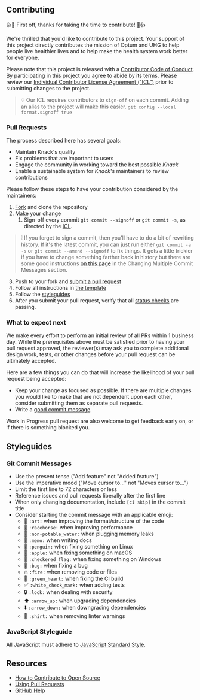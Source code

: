 ## Contributing

[fork]: /fork
[pr]: /compare

:+1::tada: First off, thanks for taking the time to contribute! :tada::+1: 

We're thrilled that you'd like to contribute to this project. Your support of this project directly contributes the mission of Optum and UHG to help people live healthier lives and to help make the health system work better for everyone.

Please note that this project is released with a [Contributor Code of Conduct](CODE_OF_CONDUCT.md). By participating in this project you agree to abide by its terms.  Please review our [Individual Contributor License Agreement ("ICL")](/docs/INDIVIDUAL_CONTRIBUTOR_LICENSE.md) prior to submitting changes to the project.

> :bulb:  Our ICL requires contributors to `sign-off` on each commit.  Adding an alias to the project will make this easier. ```git config --local format.signoff true``` 

### Pull Requests

The process described here has several goals:

- Maintain Knack's quality
- Fix problems that are important to users
- Engage the community in working toward the best possible _Knack_
- Enable a sustainable system for _Knack_'s maintainers to review contributions

Please follow these steps to have your contribution considered by the maintainers:

1. [Fork][fork] and clone the repository
1. Make your change
      1. Sign-off every commit `git commit --signoff` or `git commit -s`, as directed by the [ICL](/docs/INDIVIDUAL_CONTRIBUTOR_LICENSE.md).

> :grey_exclamation: If you forget to sign a commit, then you'll have to do a bit of rewriting history. If it's the latest commit, you can just run either `git commit -a -s` or `git commit --amend --signoff` to fix things. It gets a little trickier if you have to change something farther back in history but there are some good instructions [on this page](https://git-scm.com/book/en/v2/Git-Tools-Rewriting-History) in the Changing Multiple Commit Messages section.

3. Push to your fork and [submit a pull request](https://help.github.com/en/articles/creating-a-pull-request)
1. Follow all instructions in [the template](PULL_REQUEST_TEMPLATE.md)
1. Follow the [styleguides](#styleguides)
1. After you submit your pull request, verify that all [status checks](https://help.github.com/articles/about-status-checks/) are passing.

### What to expect next

We make every effort to perform an initial review of all PRs within 1 business day.  While the prerequisites above must be satisfied prior to having your pull request approved, the reviewer(s) may ask you to complete additional design work, tests, or other changes before your pull request can be ultimately accepted.  

Here are a few things you can do that will increase the likelihood of your pull request being accepted:

- Keep your change as focused as possible. If there are multiple changes you would like to make that are not dependent upon each other, consider submitting them as separate pull requests.
- Write a [good commit message](#git-commit-messages).

Work in Progress pull request are also welcome to get feedback early on, or if there is something blocked you.

## Styleguides

### Git Commit Messages

* Use the present tense ("Add feature" not "Added feature")
* Use the imperative mood ("Move cursor to..." not "Moves cursor to...")
* Limit the first line to 72 characters or less
* Reference issues and pull requests liberally after the first line
* When only changing documentation, include `[ci skip]` in the commit title
* Consider starting the commit message with an applicable emoji:
    * :art: `:art:` when improving the format/structure of the code
    * :racehorse: `:racehorse:` when improving performance
    * :non-potable_water: `:non-potable_water:` when plugging memory leaks
    * :memo: `:memo:` when writing docs
    * :penguin: `:penguin:` when fixing something on Linux
    * :apple: `:apple:` when fixing something on macOS
    * :checkered_flag: `:checkered_flag:` when fixing something on Windows
    * :bug: `:bug:` when fixing a bug
    * :fire: `:fire:` when removing code or files
    * :green_heart: `:green_heart:` when fixing the CI build
    * :white_check_mark: `:white_check_mark:` when adding tests
    * :lock: `:lock:` when dealing with security
    * :arrow_up: `:arrow_up:` when upgrading dependencies
    * :arrow_down: `:arrow_down:` when downgrading dependencies
    * :shirt: `:shirt:` when removing linter warnings

### JavaScript Styleguide

All JavaScript must adhere to [JavaScript Standard Style](https://standardjs.com/).

## Resources

- [How to Contribute to Open Source](https://opensource.guide/how-to-contribute/)
- [Using Pull Requests](https://help.github.com/articles/about-pull-requests/)
- [GitHub Help](https://help.github.com)
